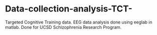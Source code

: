 # Data-collection-analysis-TCT-
Targeted Cognitive Training data. EEG data analysis done using eeglab in matlab. Done for UCSD Schizophrenia Research Program.
